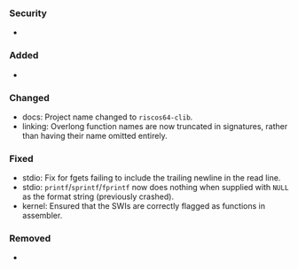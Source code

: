 ### Security
- 

### Added
- 

### Changed
- docs: Project name changed to `riscos64-clib`.
- linking: Overlong function names are now truncated in signatures, rather than having their name omitted entirely.

### Fixed
- stdio: Fix for fgets failing to include the trailing newline in the read line.
- stdio: `printf`/`sprintf`/`fprintf` now does nothing when supplied with `NULL` as the format string (previously crashed).
- kernel: Ensured that the SWIs are correctly flagged as functions in assembler.

### Removed
- 
